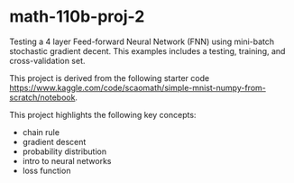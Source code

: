 # math-110b-proj-2
Testing a 4 layer Feed-forward Neural Network (FNN) using mini-batch stochastic gradient decent. This examples includes a testing, training, and cross-validation set. 

This project is derived from the following starter code https://www.kaggle.com/code/scaomath/simple-mnist-numpy-from-scratch/notebook.

This project highlights the following key concepts:
 - chain rule
 - gradient descent
 - probability distribution
 - intro to neural networks
 - loss function
